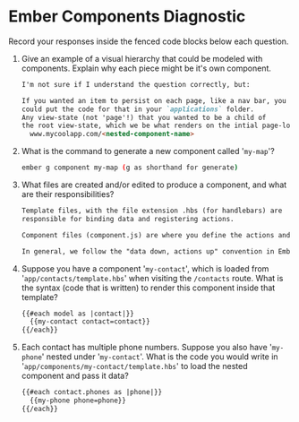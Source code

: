 # Ember Components Diagnostic

Record your responses inside the fenced code blocks below each question.

1.  Give an example of a visual hierarchy that could be modeled with components. Explain why each piece might be it's own component.

    ```md
    I'm not sure if I understand the question correctly, but:

    If you wanted an item to persist on each page, like a nav bar, you
    could put the code for that in your `applications` folder.
    Any view-state (not 'page'!) that you wanted to be a child of
    the root view-state, which we be what renders on the intial page-load, you could nest as a component. Components can have siblings, and can also have children themselves. In the URL, each component child view-state would be respresented like so:
      www.mycoolapp.com/<nested-component-name>
    ```

1.  What is the command to generate a new component called '`my-map`'?

    ```sh
    ember g component my-map (g as shorthand for generate)
    ```

1.  What files are created and/or edited to produce a component, and what are their responsibilities?

    ```md
    Template files, with the file extension .hbs (for handlebars) are
    responsible for binding data and registering actions.

    Component files (component.js) are where you define the actions and declare your html attributes.

    In general, we follow the "data down, actions up" convention in Ember, so that data is passed down through your file structure, and actions are passed up.

    ```

1.  Suppose you have a component '`my-contact`', which is loaded from
    '`app/contacts/template.hbs`' when visiting the `/contacts` route. What is
    the syntax (code that is written) to render this component inside that template?

    ```html
    {{#each model as |contact|}}
      {{my-contact contact=contact}}
    {{/each}}
    ```

1.  Each contact has multiple phone numbers. Suppose you also have '`my-phone`'
    nested under '`my-contact`'. What is the code you would write in
    '`app/components/my-contact/template.hbs`' to load the nested component and
    pass it data?

    ```html
    {{#each contact.phones as |phone|}}
      {{my-phone phone=phone}}
    {{/each}}
    ```
